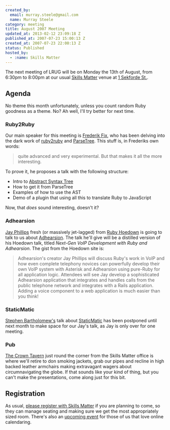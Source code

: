 ```yaml
--- 
created_by: 
  email: murray.steele@gmail.com
  name: Murray Steele
category: meeting
title: August 2007 Meeting
updated_at: 2013-02-12 23:09:18 Z
published_at: 2007-07-23 15:00:13 Z
created_at: 2007-07-23 22:00:13 Z
status: Published
hosted_by:
  - :name: Skills Matter
---
```


The next meeting of LRUG will be on Monday the 13th of August, from 6:30pm to 8:00pm at our usual [Skills Matter](http://www.skillsmatter.com/) venue at [1 Sekforde St.](http://maps.google.co.uk/maps?f=q&hl=en&q=EC1R+0BE&layer=&ie=UTF8&z=16&om=1&iwloc=addr).

Agenda
------

No theme this month unfortunately, unless you count random Ruby goodness as a theme.  No?  Ah well, I'll try better for next time.

### Ruby2Ruby

Our main speaker for this meeting is [Frederik Fix](http://derfred.com/), who has been delving into the dark work of [ruby2ruby](http://seattlerb.rubyforge.org/ruby2ruby/) and [ParseTree](http://rubyforge.org/projects/parsetree).  This stuff is, in Frederiks own words:

> quite advanced and very experimental. But that makes
> it all the more interesting.  

To prove it, he proposes a talk with the following structure:

* Intro to [Abstract Syntax Tree](http://en.wikipedia.org/wiki/Abstract_syntax_tree) 
* How to get it from ParseTree
* Examples of how to use the AST
* Demo of a plugin that using all this to translate Ruby to JavaScript

Now, that *does* sound interesting, doesn't it?

### Adhearsion

[Jay Phillips](http://jicksta.com/) fresh (or massively jet-lagged) from [Ruby Hoedown](http://www.rubyhoedown.com/) is going to talk to us about [Adhearsion](http://adhearsion.com/).  The talk he'll give will be a distilled version of his Hoedown talk, titled _Next-Gen VoIP Development with Ruby and Adhearsion_.  The gist from the Hoedown site is:

> Adhearsion's creator Jay Phillips will discuss Ruby's work in VoIP and how 
> even complete telephony novices can powerfully develop their own VoIP system 
> with Asterisk and Adhearsion using pure-Ruby for all application logic. 
> Attendees will see Jay develop a sophisticated Adhearsion application that 
> integrates and handles calls from the public telephone network and integrates 
> with a Rails application. Adding a voice component to a web application is 
> much easier than you think!

### StaticMatic

[Stephen Bartholomew's](http://www.stephenbartholomew.co.uk/) talk about [StaticMatic](http://rubyforge.org/projects/staticmatic/) has been postponed until next month to make space for our Jay's talk, as Jay is only over for one meeting.

### Pub

[The Crown Tavern](http://fancyapint.com/pubs/pub199.html) just round the corner from the Skills Matter office is where we'll retire to don smoking jackets, grab our pipes and recline in high backed leather armchairs making extravagant wagers about circumnavigating the globe.  If that sounds like your kind of thing, but you can't make the presentations, come along just for this bit.

Registration
------------

As usual, [please register with Skills Matter](http://www.skillsmatter.com/menu/719) if you are planning to come, so they can manage seating and making sure we get the most appropriately sized room.  There's also an [upcoming event](http://upcoming.yahoo.com/event/223079) for those of us that love online calendaring. 


